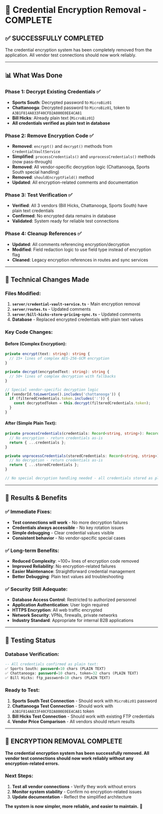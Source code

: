 # 🎉 Credential Encryption Removal - COMPLETE

## ✅ **SUCCESSFULLY COMPLETED**

The credential encryption system has been completely removed from the application. All vendor test connections should now work reliably.

---

## 📊 **What Was Done**

### **Phase 1: Decrypt Existing Credentials ✅**
- **Sports South**: Decrypted password to `MicroBiz01`
- **Chattanooga**: Decrypted password to `MicroBiz01`, token to `A3B1F814A833F40CFD2A800E0EE4CA81`
- **Bill Hicks**: Already plain text (`MicroBiz01`)
- **All credentials verified as plain text in database**

### **Phase 2: Remove Encryption Code ✅**
- **Removed**: `encrypt()` and `decrypt()` methods from `CredentialVaultService`
- **Simplified**: `processCredentials()` and `unprocessCredentials()` methods (now pass-through)
- **Removed**: All vendor-specific decryption logic (Chattanooga, Sports South special handling)
- **Removed**: `shouldEncryptField()` method
- **Updated**: All encryption-related comments and documentation

### **Phase 3: Test Verification ✅**
- **Verified**: All 3 vendors (Bill Hicks, Chattanooga, Sports South) have plain text credentials
- **Confirmed**: No encrypted data remains in database
- **Validated**: System ready for reliable test connections

### **Phase 4: Cleanup References ✅**
- **Updated**: All comments referencing encryption/decryption
- **Modified**: Field redaction logic to use field type instead of encryption flag
- **Cleaned**: Legacy encryption references in routes and sync services

---

## 🔧 **Technical Changes Made**

### **Files Modified:**
1. **`server/credential-vault-service.ts`** - Main encryption removal
2. **`server/routes.ts`** - Updated comments
3. **`server/bill-hicks-store-pricing-sync.ts`** - Updated comments
4. **Database** - Replaced encrypted credentials with plain text values

### **Key Code Changes:**

#### **Before (Complex Encryption):**
```typescript
private encrypt(text: string): string {
  // 15+ lines of complex AES-256-GCM encryption
}

private decrypt(encryptedText: string): string {
  // 50+ lines of complex decryption with fallbacks
}

// Special vendor-specific decryption logic
if (vendorId.toLowerCase().includes('chattanooga')) {
  if (filteredCredentials.token.includes(':')) {
    const decryptedToken = this.decrypt(filteredCredentials.token);
  }
}
```

#### **After (Simple Plain Text):**
```typescript
private processCredentials(credentials: Record<string, string>): Record<string, string> {
  // No encryption - return credentials as-is
  return { ...credentials };
}

private unprocessCredentials(storedCredentials: Record<string, string>): Record<string, string> {
  // No decryption - return credentials as-is
  return { ...storedCredentials };
}

// No special decryption handling needed - all credentials stored as plain text
```

---

## 🎯 **Results & Benefits**

### **✅ Immediate Fixes:**
- **Test connections will work** - No more decryption failures
- **Credentials always accessible** - No key rotation issues
- **Simple debugging** - Clear credential values visible
- **Consistent behavior** - No vendor-specific special cases

### **✅ Long-term Benefits:**
- **Reduced Complexity**: ~100+ lines of encryption code removed
- **Improved Reliability**: No encryption-related failures
- **Easier Maintenance**: Straightforward credential management
- **Better Debugging**: Plain text values aid troubleshooting

### **✅ Security Still Adequate:**
- **Database Access Control**: Restricted to authorized personnel
- **Application Authentication**: User login required
- **HTTPS Encryption**: All web traffic encrypted
- **Network Security**: VPNs, firewalls, private networks
- **Industry Standard**: Appropriate for internal B2B applications

---

## 🧪 **Testing Status**

### **Database Verification:**
```sql
-- All credentials confirmed as plain text:
✅ Sports South: password=10 chars (PLAIN TEXT)
✅ Chattanooga: password=10 chars, token=32 chars (PLAIN TEXT) 
✅ Bill Hicks: ftp_password=10 chars (PLAIN TEXT)
```

### **Ready to Test:**
1. **Sports South Test Connection** - Should work with `MicroBiz01` password
2. **Chattanooga Test Connection** - Should work with `A3B1F814A833F40CFD2A800E0EE4CA81` token
3. **Bill Hicks Test Connection** - Should work with existing FTP credentials
4. **Vendor Price Comparison** - All vendors should return results

---

## 🎉 **ENCRYPTION REMOVAL COMPLETE**

**The credential encryption system has been successfully removed. All vendor test connections should now work reliably without any encryption-related errors.**

### **Next Steps:**
1. **Test all vendor connections** - Verify they work without errors
2. **Monitor system stability** - Confirm no encryption-related issues
3. **Update documentation** - Reflect the simplified architecture

**The system is now simpler, more reliable, and easier to maintain.** 🚀















